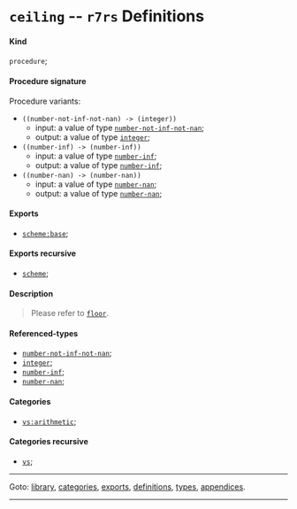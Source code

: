 

<a id='definition__r7rs__ceiling'></a>

# `ceiling` -- `r7rs` Definitions


<a id='definition__r7rs__ceiling__kind'></a>

#### Kind

`procedure`;


<a id='definition__r7rs__ceiling__procedure-signature'></a>

#### Procedure signature

Procedure variants:
 * `((number-not-inf-not-nan) -> (integer))`
   * input: a value of type [`number-not-inf-not-nan`](../../r7rs/types/number-not-inf-not-nan.md#type__r7rs__number-not-inf-not-nan);
   * output: a value of type [`integer`](../../r7rs/types/integer.md#type__r7rs__integer);
 * `((number-inf) -> (number-inf))`
   * input: a value of type [`number-inf`](../../r7rs/types/number-inf.md#type__r7rs__number-inf);
   * output: a value of type [`number-inf`](../../r7rs/types/number-inf.md#type__r7rs__number-inf);
 * `((number-nan) -> (number-nan))`
   * input: a value of type [`number-nan`](../../r7rs/types/number-nan.md#type__r7rs__number-nan);
   * output: a value of type [`number-nan`](../../r7rs/types/number-nan.md#type__r7rs__number-nan);


<a id='definition__r7rs__ceiling__exports'></a>

#### Exports

 * [`scheme:base`](../../r7rs/exports/scheme_3a_base.md#export__r7rs__scheme_3a_base);


<a id='definition__r7rs__ceiling__exports-recursive'></a>

#### Exports recursive

 * [`scheme`](../../r7rs/exports/scheme.md#export__r7rs__scheme);


<a id='definition__r7rs__ceiling__description'></a>

#### Description

> Please refer to [`floor`](../../r7rs/definitions/floor.md#definition__r7rs__floor).


<a id='definition__r7rs__ceiling__referenced-types'></a>

#### Referenced-types

 * [`number-not-inf-not-nan`](../../r7rs/types/number-not-inf-not-nan.md#type__r7rs__number-not-inf-not-nan);
 * [`integer`](../../r7rs/types/integer.md#type__r7rs__integer);
 * [`number-inf`](../../r7rs/types/number-inf.md#type__r7rs__number-inf);
 * [`number-nan`](../../r7rs/types/number-nan.md#type__r7rs__number-nan);


<a id='definition__r7rs__ceiling__categories'></a>

#### Categories

 * [`vs:arithmetic`](../../r7rs/categories/vs_3a_arithmetic.md#category__r7rs__vs_3a_arithmetic);


<a id='definition__r7rs__ceiling__categories-recursive'></a>

#### Categories recursive

 * [`vs`](../../r7rs/categories/vs.md#category__r7rs__vs);

----

Goto: [library](../../r7rs/_index.md#library__r7rs), [categories](../../r7rs/categories/_index.md#toc__r7rs__categories), [exports](../../r7rs/exports/_index.md#toc__r7rs__exports), [definitions](../../r7rs/definitions/_index.md#toc__r7rs__definitions), [types](../../r7rs/types/_index.md#toc__r7rs__types), [appendices](../../r7rs/appendices/_index.md#toc__r7rs__appendices).

----


